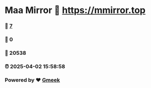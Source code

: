 # Maa Mirror :link: https://mmirror.top 
### :page_facing_up: [7](https://mmirror.top/tag.html) 
### :speech_balloon: 0 
### :hibiscus: 20538 
### :alarm_clock: 2025-04-02 15:58:58 
### Powered by :heart: [Gmeek](https://github.com/Meekdai/Gmeek)
